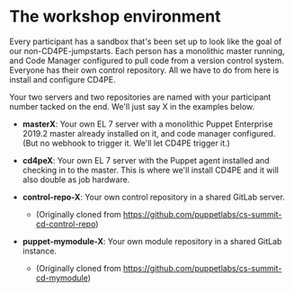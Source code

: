 # The workshop environment

Every participant has a sandbox that's been set up to look like the goal of our non-CD4PE-jumpstarts.  Each person has a monolithic master running, and Code Manager configured to pull code from a version control system.  Everyone has their own control repository.  All we have to do from here is install and configure CD4PE.

Your two servers and two repositories are named with your participant number tacked on the end.  We'll just say X in the examples below.

* **masterX**: Your own EL 7 server with a monolithic Puppet Enterprise 2019.2 master already installed on it, and code manager configured.  (But no webhook to trigger it.  We'll let CD4PE trigger it.)

* **cd4peX**: Your own EL 7 server with the Puppet agent installed and checking in to the master.  This is where we'll install CD4PE and it will also double as job hardware.

* **control-repo-X**: Your own control repository in a shared GitLab server.
  * (Originally cloned from https://github.com/puppetlabs/cs-summit-cd-control-repo)

* **puppet-mymodule-X**: Your own module repository in a shared GitLab instance.
  * (Originally cloned from https://github.com/puppetlabs/cs-summit-cd-mymodule)
